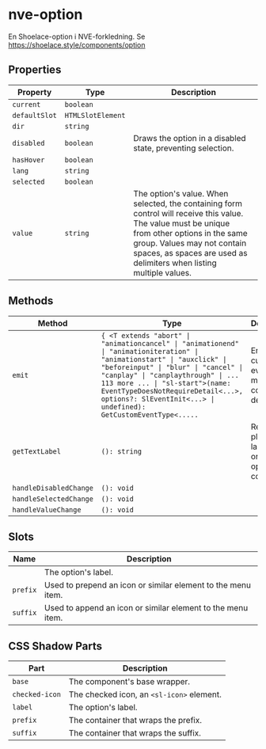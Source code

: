 # nve-option

En Shoelace-option i NVE-forkledning.
Se https://shoelace.style/components/option

## Properties

| Property      | Type              | Description                                      |
|---------------|-------------------|--------------------------------------------------|
| `current`     | `boolean`         |                                                  |
| `defaultSlot` | `HTMLSlotElement` |                                                  |
| `dir`         | `string`          |                                                  |
| `disabled`    | `boolean`         | Draws the option in a disabled state, preventing selection. |
| `hasHover`    | `boolean`         |                                                  |
| `lang`        | `string`          |                                                  |
| `selected`    | `boolean`         |                                                  |
| `value`       | `string`          | The option's value. When selected, the containing form control will receive this value. The value must be unique<br />from other options in the same group. Values may not contain spaces, as spaces are used as delimiters when listing<br />multiple values. |

## Methods

| Method                 | Type                                             | Description                                      |
|------------------------|--------------------------------------------------|--------------------------------------------------|
| `emit`                 | `{ <T extends "abort" \| "animationcancel" \| "animationend" \| "animationiteration" \| "animationstart" \| "auxclick" \| "beforeinput" \| "blur" \| "cancel" \| "canplay" \| "canplaythrough" \| ... 113 more ... \| "sl-start">(name: EventTypeDoesNotRequireDetail<...>, options?: SlEventInit<...> \| undefined): GetCustomEventType<.....` | Emits a custom event with more convenient defaults. |
| `getTextLabel`         | `(): string`                                     | Returns a plain text label based on the option's content. |
| `handleDisabledChange` | `(): void`                                       |                                                  |
| `handleSelectedChange` | `(): void`                                       |                                                  |
| `handleValueChange`    | `(): void`                                       |                                                  |

## Slots

| Name     | Description                                      |
|----------|--------------------------------------------------|
|          | The option's label.                              |
| `prefix` | Used to prepend an icon or similar element to the menu item. |
| `suffix` | Used to append an icon or similar element to the menu item. |

## CSS Shadow Parts

| Part           | Description                               |
|----------------|-------------------------------------------|
| `base`         | The component's base wrapper.             |
| `checked-icon` | The checked icon, an `<sl-icon>` element. |
| `label`        | The option's label.                       |
| `prefix`       | The container that wraps the prefix.      |
| `suffix`       | The container that wraps the suffix.      |

